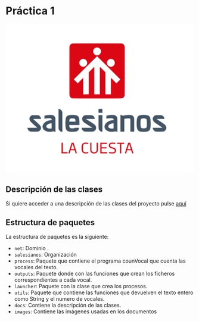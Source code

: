 # Práctica 1

![logo salesianos](./image/salesianoslacuesta.png)

## Descripción de las clases

Si quiere acceder a una descripción de las clases del proyecto pulse [aquí](docs/DESCRIPCIONDECLASES.md)

## Estructura de paquetes

La estructura de paquetes es la siguiente:

- `net`: Dominio .
- `salesianos`: Organización
- `process`: Paquete que contiene el programa counVocal que cuenta las vocales del texto.
- `outputs`: Paquete donde con las funciones que crean los ficheros correspondientes a cada vocal.
- `launcher`: Paquete con la clase que crea los procesos.
- `utils`: Paquete que contiene las funciones que devuelven el texto entero como String y el numero de vocales.
- `docs`: Contiene la descripción de las clases.
- `images`: Contiene las imágenes usadas en los documentos
